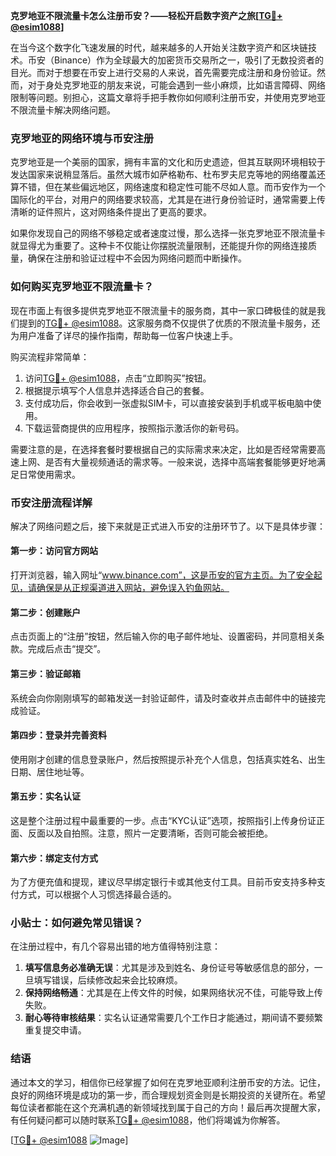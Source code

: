**克罗地亚不限流量卡怎么注册币安？——轻松开启数字资产之旅[[TG💪+ @esim1088](https://t.me/s/esim1088)]**

在当今这个数字化飞速发展的时代，越来越多的人开始关注数字资产和区块链技术。币安（Binance）作为全球最大的加密货币交易所之一，吸引了无数投资者的目光。而对于想要在币安上进行交易的人来说，首先需要完成注册和身份验证。然而，对于身处克罗地亚的朋友来说，可能会遇到一些小麻烦，比如语言障碍、网络限制等问题。别担心，这篇文章将手把手教你如何顺利注册币安，并使用克罗地亚不限流量卡解决网络问题。

### 克罗地亚的网络环境与币安注册

克罗地亚是一个美丽的国家，拥有丰富的文化和历史遗迹，但其互联网环境相较于发达国家来说稍显落后。虽然大城市如萨格勒布、杜布罗夫尼克等地的网络覆盖还算不错，但在某些偏远地区，网络速度和稳定性可能不尽如人意。而币安作为一个国际化的平台，对用户的网络要求较高，尤其是在进行身份验证时，通常需要上传清晰的证件照片，这对网络条件提出了更高的要求。

如果你发现自己的网络不够稳定或者速度过慢，那么选择一张克罗地亚不限流量卡就显得尤为重要了。这种卡不仅能让你摆脱流量限制，还能提升你的网络连接质量，确保在注册和验证过程中不会因为网络问题而中断操作。

### 如何购买克罗地亚不限流量卡？

现在市面上有很多提供克罗地亚不限流量卡的服务商，其中一家口碑极佳的就是我们提到的[TG💪+ @esim1088](https://t.me/s/esim1088)。这家服务商不仅提供了优质的不限流量卡服务，还为用户准备了详尽的操作指南，帮助每一位客户快速上手。

购买流程非常简单：
1. 访问[TG💪+ @esim1088](https://t.me/s/esim1088)，点击“立即购买”按钮。
2. 根据提示填写个人信息并选择适合自己的套餐。
3. 支付成功后，你会收到一张虚拟SIM卡，可以直接安装到手机或平板电脑中使用。
4. 下载运营商提供的应用程序，按照指示激活你的新号码。

需要注意的是，在选择套餐时要根据自己的实际需求来决定，比如是否经常需要高速上网、是否有大量视频通话的需求等。一般来说，选择中高端套餐能够更好地满足日常使用需求。

### 币安注册流程详解

解决了网络问题之后，接下来就是正式进入币安的注册环节了。以下是具体步骤：

#### 第一步：访问官方网站
打开浏览器，输入网址“www.binance.com”，这是币安的官方主页。为了安全起见，请确保是从正规渠道进入网站，避免误入钓鱼网站。

#### 第二步：创建账户
点击页面上的“注册”按钮，然后输入你的电子邮件地址、设置密码，并同意相关条款。完成后点击“提交”。

#### 第三步：验证邮箱
系统会向你刚刚填写的邮箱发送一封验证邮件，请及时查收并点击邮件中的链接完成验证。

#### 第四步：登录并完善资料
使用刚才创建的信息登录账户，然后按照提示补充个人信息，包括真实姓名、出生日期、居住地址等。

#### 第五步：实名认证
这是整个注册过程中最重要的一步。点击“KYC认证”选项，按照指引上传身份证正面、反面以及自拍照。注意，照片一定要清晰，否则可能会被拒绝。

#### 第六步：绑定支付方式
为了方便充值和提现，建议尽早绑定银行卡或其他支付工具。目前币安支持多种支付方式，可以根据个人习惯选择最合适的。

### 小贴士：如何避免常见错误？

在注册过程中，有几个容易出错的地方值得特别注意：
1. **填写信息务必准确无误**：尤其是涉及到姓名、身份证号等敏感信息的部分，一旦填写错误，后续修改起来会比较麻烦。
2. **保持网络畅通**：尤其是在上传文件的时候，如果网络状况不佳，可能导致上传失败。
3. **耐心等待审核结果**：实名认证通常需要几个工作日才能通过，期间请不要频繁重复提交申请。

### 结语

通过本文的学习，相信你已经掌握了如何在克罗地亚顺利注册币安的方法。记住，良好的网络环境是成功的第一步，而合理规划资金则是长期投资的关键所在。希望每位读者都能在这个充满机遇的新领域找到属于自己的方向！最后再次提醒大家，有任何疑问都可以随时联系[TG💪+ @esim1088](https://t.me/s/esim1088)，他们将竭诚为你解答。

[[TG💪+ @esim1088](https://t.me/s/esim1088) ![Image](https://i.postimg.cc/4NQfJmqS/Snipaste-2025-05-13-00-14-12.png)]